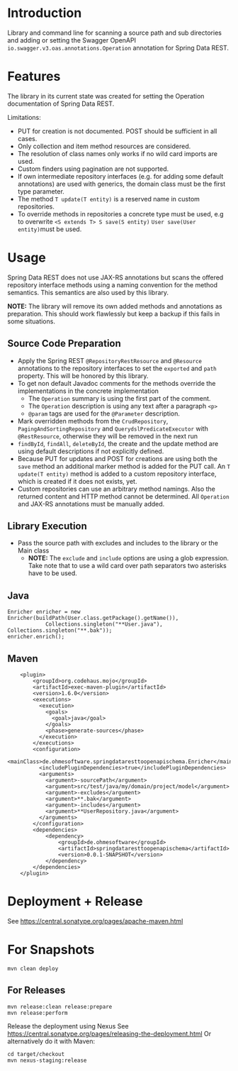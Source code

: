 # Introduction

Library and command line for scanning a source path and sub directories and adding or
setting the Swagger OpenAPI `io.swagger.v3.oas.annotations.Operation` annotation for Spring Data REST.

# Features

The library in its current state was created for setting the Operation documentation of Spring Data REST.

Limitations:

* PUT for creation is not documented. POST should be sufficient in all cases.
* Only collection and item method resources are considered.
* The resolution of class names only works if no wild card imports are used.
* Custom finders using pagination are not supported.
* If own intermediate repository interfaces (e.g. for adding some default annotations) are used with generics, the domain 
class must be the first type parameter.  
* The method `T update(T entity)` is a reserved name in custom repositories.
* To override methods in repositories a concrete type must be used, 
e.g to overwrite `<S extends T> S save(S entity)` `User save(User entity)`must be used.

# Usage

Spring Data REST does not use JAX-RS annotations but scans the offered repository interface methods using a naming convention for the method semantics.
This semantics are also used by this library. 

__NOTE:__ The library will remove its own added methods and annotations as preparation. This should work flawlessly but keep 
a backup if this fails in some situations. 
 
## Source Code Preparation

* Apply the Spring REST `@RepositoryRestResource` and `@Resource` annotations to the repository interfaces to set the `exported` 
and `path` property. This will be honored by this library.
* To get non default Javadoc comments for the methods override the implementations in the concrete implementation 
  * The `Operation` summary is using the first part of the comment.
  * The `Operation` description is using any text after a paragraph `<p>`
  * `@param` tags are used for the `@Parameter` description.
* Mark overridden methods from the `CrudRepository`, `PagingAndSortingRepository` and `QuerydslPredicateExecutor` with 
  `@RestResource`, otherwise they will be removed in the next run 
* `findById`, `findAll`, `deleteById`, the create and the update method are using default descriptions if not explicitly defined.
* Because PUT for updates and POST for creations are using both the `save` method an additional marker method 
is added for the PUT call. An `T update(T entity)` method is added to a custom repository interface, which is created if it does not exists, yet.
* Custom repositories can use an arbitrary method namings. Also the returned content and HTTP method cannot be determined. All `Operation`
and JAX-RS annotations must be manually added.

## Library Execution

* Pass the source path with excludes and includes to the library or the Main class
   * __NOTE:__ The `exclude` and `include` options are using a glob expression. Take note that to use a wild card over path 
separators two asterisks have to be used. 

## Java

```
Enricher enricher = new Enricher(buildPath(User.class.getPackage().getName()),
            Collections.singleton("**User.java"), Collections.singleton("**.bak"));
enricher.enrich();
```

## Maven

```
    <plugin>
        <groupId>org.codehaus.mojo</groupId>
        <artifactId>exec-maven-plugin</artifactId>
        <version>1.6.0</version>
        <executions>
          <execution>
            <goals>
              <goal>java</goal>
            </goals>
            <phase>generate-sources</phase>
          </execution>
        </executions>
        <configuration>
          <mainClass>de.ohmesoftware.springdataresttoopenapischema.Enricher</mainClass>
          <includePluginDependencies>true</includePluginDependencies>
          <arguments>
            <argument>-sourcePath</argument>
            <argument>src/test/java/my/domain/project/model</argument>
            <argument>-excludes</argument>
            <argument>**.bak</argument>
            <argument>-includes</argument>
            <argument>**UserRepository.java</argument>
          </arguments>
        </configuration>
        <dependencies>
            <dependency>
                <groupId>de.ohmesoftware</groupId>
                <artifactId>springdataresttoopenapischema</artifactId>
                <version>0.0.1-SNAPSHOT</version>
            </dependency>
        </dependencies>
    </plugin>
```

# Deployment + Release

See https://central.sonatype.org/pages/apache-maven.html


# For Snapshots

    mvn clean deploy

## For Releases

```
mvn release:clean release:prepare
mvn release:perform
```

Release the deployment using Nexus See https://central.sonatype.org/pages/releasing-the-deployment.html
Or alternatively do it with Maven:

```
cd target/checkout
mvn nexus-staging:release
```
